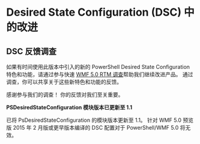 # Desired State Configuration (DSC) 中的改进

## DSC 反馈调查   

如果有时间使用此版本中引入的新的 PowerShell Desired State Configuration 特色和功能，请通过参与快速 [WMF 5.0 RTM 调查](https://www.surveymonkey.com/r/SGLQM5W)帮助我们继续改进产品。 通过调查，你可以共享关于这些新特色和功能的反馈。 

感谢参与我们的调查！ 你的反馈对我们至关重要。  

**PSDesiredStateConfiguration 模块版本已更新至 1.1**

已将 PsDesiredStateConfiguration 的模块版本更新至 1.1。 针对 WMF 5.0 预览版 2015 年 2 月版或更早版本编译的 DSC 配置对于 PowerShell/WMF 5.0 将无效。 
<!--HONumber=Mar16_HO2-->
